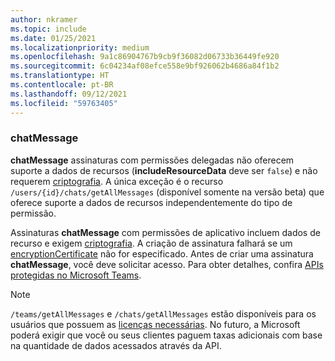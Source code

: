 ```yaml
---
author: nkramer
ms.topic: include
ms.date: 01/25/2021
ms.localizationpriority: medium
ms.openlocfilehash: 9a1c86904767b9cb9f36082d06733b36449fe920
ms.sourcegitcommit: 6c04234af08efce558e9bf926062b4686a84f1b2
ms.translationtype: HT
ms.contentlocale: pt-BR
ms.lasthandoff: 09/12/2021
ms.locfileid: "59763405"
---
```

<!-- markdownlint-disable MD041-->

### <a name="chatmessage"></a>chatMessage

**chatMessage** assinaturas com permissões delegadas não oferecem suporte a dados de recursos (**includeResourceData** deve ser `false`) e não requerem [criptografia](/graph/webhooks-with-resource-data). A única exceção é o recurso `/users/{id}/chats/getAllMessages` (disponível somente na versão beta) que oferece suporte a dados de recursos independentemente do tipo de permissão.

Assinaturas **chatMessage** com permissões de aplicativo incluem dados de recurso e exigem [criptografia](/graph/webhooks-with-resource-data). A criação de assinatura falhará se um [encryptionCertificate](/graph/api/resources/subscription) não for especificado. Antes de criar uma assinatura **chatMessage**, você deve solicitar acesso. Para obter detalhes, confira [APIs protegidas no Microsoft Teams](/graph/teams-protected-apis).

> [!NOTE]
> `/teams/getAllMessages` e `/chats/getAllMessages` estão disponíveis para os usuários que possuem as [licenças necessárias](https://aka.ms/teams-changenotification-licenses). No futuro, a Microsoft poderá exigir que você ou seus clientes paguem taxas adicionais com base na quantidade de dados acessados através da API.
